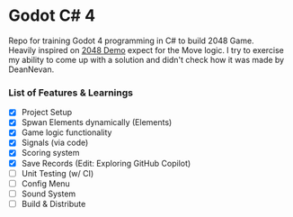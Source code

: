 # Godot C# 4

Repo for training Godot 4 programming in C# to build 2048 Game.\
Heavily inspired on [2048 Demo](https://github.com/DeanNevan/Godot4-Beta7-Test1-2048) expect for the Move logic. I try to exercise my ability to come up with a solution and didn't check how it was made by DeanNevan.

### List of Features & Learnings

- [x] Project Setup
- [x] Spwan Elements dynamically (Elements)
- [x] Game logic functionality
- [x] Signals (via code)
- [x] Scoring system
- [x] Save Records (Edit: Exploring GitHub Copilot)
- [ ] Unit Testing (w/ CI)
- [ ] Config Menu
- [ ] Sound System
- [ ] Build & Distribute